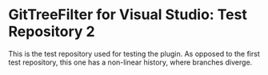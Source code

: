 # GitTreeFilter for Visual Studio: Test Repository 2

This is the test repository used for testing the plugin.
As opposed to the first test repository, this one has a non-linear history, where branches diverge.